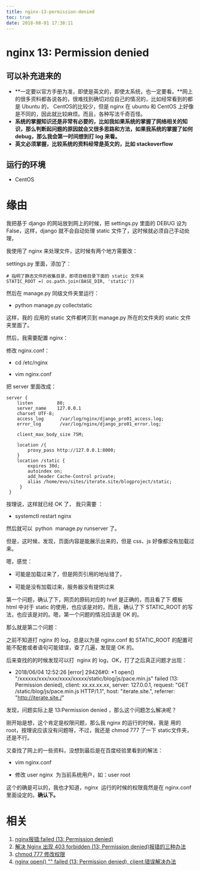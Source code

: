 ```yaml
---
title: nginx-13-permission-denied
toc: true
date: 2018-08-01 17:38:11
---
```

# nginx 13: Permission denied


## 可以补充进来的

* **一定要以官方手册为准，即使是英文的，即使太系统，也一定要看。**网上的很多资料都各说各的，很难找到确切对应自己的情况的，比如经常看到的都是 Ubuntu 的， CentOS的比较少，但是 nginx 在 ubuntu 和 CentOS 上好像是不同的，因此就比较麻烦。而且，各种写法千奇百怪。
* **系统的掌握知识还是非常有必要的，比如我如果系统的掌握了网络相关的知识，那么判断起问题的原因就会又很多思路和方法，如果我系统的掌握了如何 debug，那么我会第一时间想到打 log 来看。**
* **英文必须掌握，比较系统的资料经常是英文的，比如 stackoverflow**




## 运行的环境

* CentOS





# 缘由


我把基于 django 的网站放到网上的时候，把 settings.py 里面的 DEBUG 设为 False，这样，django 就不会自动处理 static 文件了，这时候就必须自己手动处理，

我使用了 nginx 来处理文件，这时候有两个地方需要改：

settings.py 里面，添加了：


    # 指明了静态文件的收集目录，即项目根目录下面的 static 文件夹
    STATIC_ROOT =( os.path.join(BASE_DIR, 'static'))


然后在 manage.py 同级文件夹里运行：




  * python manage.py collectstatic


这样，我的 应用的 static 文件都拷贝到 manage.py 所在的文件夹的 static 文件夹里面了。

然后，我需要配置 nginx：

修改 nginx.conf：


  * cd /etc/nginx


  * vim nginx.conf


把 server 里面改成：


    server {
        listen         80;
        server_name    127.0.0.1
        charset UTF-8;
        access_log      /var/log/nginx/django_pro01_access.log;
        error_log       /var/log/nginx/django_pro01_error.log;

        client_max_body_size 75M;

        location /{
            proxy_pass http://127.0.0.1:8000;
        }
        location /static {
            expires 30d;
            autoindex on;
            add_header Cache-Control private;
            alias /home/evo/sites/iterate.site/blogproject/static;
         }
     }


按理说，这样就已经 OK 了， 我只需要 ：




  * systemctl restart nginx


然后就可以  python  manage.py runserver 了。

但是，这时候，发现，页面内容是能展示出来的，但是 css、js 好像都没有加载过来。

嗯，感觉：


  * 可能是加载过来了，但是网页引用的地址错了，


  * 可能是没有加载过来，服务器没有提供过来


第一个问题，确认了下，网页的原码对应的 href 是正确的，而且看了下 模板 html 中对于 static 的使用，也应该是对的，而且，确认了下 STATIC_ROOT 的写法，也应该是对的。嗯，第一个问题的情况应该是 OK 的。

那么就是第二个问题：

之前不知道打 nginx 的 log，总是以为是 nginx.conf 和 STATIC_ROOT 的配置可能不配套或者语句可能错误，查了几遍，发现是 OK 的。

后来查找的的时候发现可以打  nginx 的 log，OK，打了之后真正问题才出现：


  * 2018/06/04 12:52:26 [error] 29426#0: *1 open() "/xxxxxx/xxx/xxx/xxxx/xxxxx/static/blog/js/pace.min.js" failed (13: Permission denied), client: xx.xx.xx.xx, server: 127.0.0.1, request: "GET /static/blog/js/pace.min.js HTTP/1.1", host: "iterate.site.", referrer: "http://iterate.site./"


发现，问题实际上是 13:Permission denied ，那么这个问题怎么解决呢？

刚开始是想，这个肯定是权限问题，那么我 nginx 的运行的时候，我是 用的 root，按理说应该没有问题呀，不过，我还是 chmod 777 了一下 static文件夹，还是不行。

又查找了网上的一些资料，没想到最后是在百度经验里看到的解法：


  * vim nginx.conf


  * 修改 user nginx  为当前系统用户，如：user root


这个的确是可以的，我也才知道，nginx  运行的时候的权限竟然是在 nginx.conf 里面设定的。**确认下。**








# 相关

1. [nginx报错:failed (13: Permission denied)](https://jingyan.baidu.com/article/64d05a023f8d46de55f73b37.html)
2. [解决 Nginx 出现 403 forbidden (13: Permission denied)报错的三种办法](http://www.shuchengxian.com/article/658.html)
3. [chmod 777 修改权限](https://www.cnblogs.com/sipher/articles/2429772.html)
4. [nginx open() "" failed (13: Permission denied), client:错误解决办法](https://blog.csdn.net/watsy/article/details/10010009)
